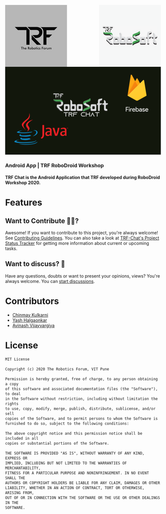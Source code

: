 <div>
  <p>
    <img align="left" src=".logo/The%20Robotic%20Forum%20Logo.jpg" alt="TRF_logo">
    <img align="right" src=".logo/ROBOSOFT.png" alt="RoboSoft_logo" height = "200px">
  </p>
</div>
<br><br><br><br><br><br><br><br><br>

<p align="center">
<img src = ".logo/TRF-chart.png">
</p>
<p align="center">
<h3>Android App | TRF RoboDroid Workshop</h3>
<h4>TRF Chat is the Android Application that TRF developed during RoboDroid Workshop 2020.</h4>
</p>

# Features


## Want to Contribute 🙋‍♂️?

Awesome! If you want to contribute to this project, you're always welcome! See [Contributing Guidelines](CONTRIBUTING.md). You can also take a look at [TRF-Chat's Project Status Tracker](https://github.com/The-Robotics-Forum/netra/issues) for getting more information about current or upcoming tasks.

## Want to discuss? 💬
Have any questions, doubts or want to present your opinions, views? You're always welcome. You can [start discussions](https://gitter.im/The-Robotics-Forum/TRF-Chat).


# Contributors

- [Chinmay Kulkarni](https://github.com/Grandolf49)
- [Yash Halgaonkar](https://github.com/yashhalgaonkar)
- [Avinash Vijayvargiya](https://github.com/avinash14022002)



# License
```
MIT License

Copyright (c) 2020 The Robotics Forum, VIT Pune

Permission is hereby granted, free of charge, to any person obtaining a copy
of this software and associated documentation files (the "Software"), to deal
in the Software without restriction, including without limitation the rights
to use, copy, modify, merge, publish, distribute, sublicense, and/or sell
copies of the Software, and to permit persons to whom the Software is
furnished to do so, subject to the following conditions:

The above copyright notice and this permission notice shall be included in all
copies or substantial portions of the Software.

THE SOFTWARE IS PROVIDED "AS IS", WITHOUT WARRANTY OF ANY KIND, EXPRESS OR
IMPLIED, INCLUDING BUT NOT LIMITED TO THE WARRANTIES OF MERCHANTABILITY,
FITNESS FOR A PARTICULAR PURPOSE AND NONINFRINGEMENT. IN NO EVENT SHALL THE
AUTHORS OR COPYRIGHT HOLDERS BE LIABLE FOR ANY CLAIM, DAMAGES OR OTHER
LIABILITY, WHETHER IN AN ACTION OF CONTRACT, TORT OR OTHERWISE, ARISING FROM,
OUT OF OR IN CONNECTION WITH THE SOFTWARE OR THE USE OR OTHER DEALINGS IN THE
SOFTWARE.
```
